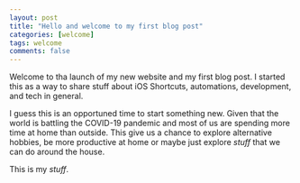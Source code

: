 ```yaml
---
layout: post
title: "Hello and welcome to my first blog post"
categories: [welcome]
tags: welcome
comments: false
---
```

Welcome to tha launch of my new website and my first blog post.
I started this as a way to share stuff about iOS Shortcuts, automations, development, and tech in general.

<!--more-->

I guess this is an opportuned time to start something new. Given that the world is battling the COVID-19 pandemic and most of us are spending more time at home than outside. This give us a chance to explore alternative hobbies, be more productive at home or maybe just explore *stuff* that we can do around the house.

This is my *stuff*.

